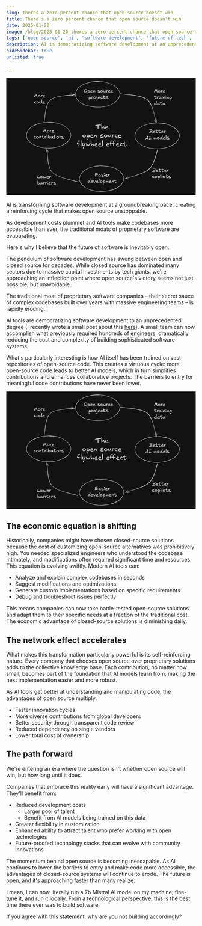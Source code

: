 ```yaml
---
slug: theres-a-zero-percent-chance-that-open-source-doesnt-win
title: There's a zero percent chance that open source doesn't win
date: 2025-01-20
image: /blog/2025-01-20-theres-a-zero-percent-chance-that-open-source-doesnt-win
tags: ['open-source', 'ai', 'software-development', 'future-of-tech', 'democratization', 'startup', 'innovation']
description: AI is democratizing software development at an unprecedented pace, and it's creating a virtuous cycle that makes open source unstoppable. As development costs plummet and AI tools make codebases more accessible than ever, the traditional moats of proprietary software are evaporating. Here's why I believe that the future of software is inevitably open.
hideSidebar: true
unlisted: true

---
```


<p align="center">
    <img width="900" src="/blog/2025-01-xx-theres-a-zero-percent-chance-that-open-source-doesnt-win.png"/>
</p>

AI is transforming software development at a groundbreaking pace, creating a reinforcing cycle that makes open source unstoppable.

As development costs plummet and AI tools make codebases more accessible than ever, the traditional moats of proprietary software are evaporating.

Here's why I believe that the future of software is inevitably open.

<!-- truncate -->

<div style={{borderTop: '1px solid #0088CC', margin: '1.5em 0'}} />

The pendulum of software development has swung between open and closed source for decades. While closed source has dominated many sectors due to massive capital investments by tech giants, we're approaching an inflection point where open source's victory seems not just possible, but unavoidable.

The traditional moat of proprietary software companies – their secret sauce of complex codebases built over years with massive engineering teams – is rapidly eroding.

AI tools are democratizing software development to an unprecedented degree (I recently wrote a small post about this <a href="https://didierlopes.com/blog/the-cost-of-building-software-is-plummeting-to-zero/" target="_blank" rel="noopener noreferrer">here</a>). A small team can now accomplish what previously required hundreds of engineers, dramatically reducing the cost and complexity of building sophisticated software systems.

What's particularly interesting is how AI itself has been trained on vast repositories of open-source code. This creates a virtuous cycle: more open-source code leads to better AI models, which in turn simplifies contributions and enhances collaborative projects. The barriers to entry for meaningful code contributions have never been lower.

<p align="center">
    <img width="600" src="/blog/2025-01-xx-theres-a-zero-percent-chance-that-open-source-doesnt-win.png"/>
</p>

## The economic equation is shifting

Historically, companies might have chosen closed-source solutions because the cost of customizing open-source alternatives was prohibitively high. You needed specialized engineers who understood the codebase intimately, and modifications often required significant time and resources. This equation is evolving swiftly.
Modern AI tools can:

- Analyze and explain complex codebases in seconds
- Suggest modifications and optimizations
- Generate custom implementations based on specific requirements
- Debug and troubleshoot issues perfectly

This means companies can now take battle-tested open-source solutions and adapt them to their specific needs at a fraction of the traditional cost. The economic advantage of closed-source solutions is diminishing daily.

## The network effect accelerates

What makes this transformation particularly powerful is its self-reinforcing nature. Every company that chooses open source over proprietary solutions adds to the collective knowledge base. Each contribution, no matter how small, becomes part of the foundation that AI models learn from, making the next implementation easier and more robust.

As AI tools get better at understanding and manipulating code, the advantages of open source multiply:

- Faster innovation cycles
- More diverse contributions from global developers
- Better security through transparent code review
- Reduced dependency on single vendors
- Lower total cost of ownership

## The path forward

We're entering an era where the question isn't whether open source will win, but how long until it does.

Companies that embrace this reality early will have a significant advantage. They'll benefit from:

- Reduced development costs
	- Larger pool of talent
	- Benefit from AI models being trained on this data
- Greater flexibility in customization
- Enhanced ability to attract talent who prefer working with open technologies
- Future-proofed technology stacks that can evolve with community innovations

The momentum behind open source is becoming inescapable. As AI continues to lower the barriers to entry and make code more accessible, the advantages of closed-source systems will continue to erode. The future is open, and it's approaching faster than many realize.

I mean, I can now literally run a 7b Mistral AI model on my machine, fine-tune it, and run it locally. From a technological perspective, this is the best time there ever was to build software.

If you agree with this statement, why are you not building accordingly?
